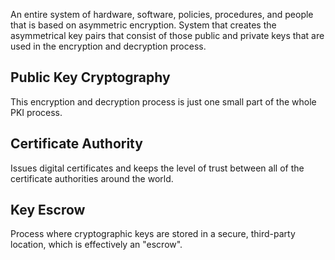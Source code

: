 An entire system of hardware, software, policies, procedures, and people that is based on asymmetric encryption.
System that creates the asymmetrical key pairs that consist of those public and private keys that are used in the encryption and decryption process.
## Public Key Cryptography
This encryption and decryption process is just one small part of the whole PKI process.
## Certificate Authority
Issues digital certificates and keeps the level of trust between all of the certificate authorities around the world.
## Key Escrow
Process where cryptographic keys are stored in a secure, third-party location, which is effectively an "escrow".
